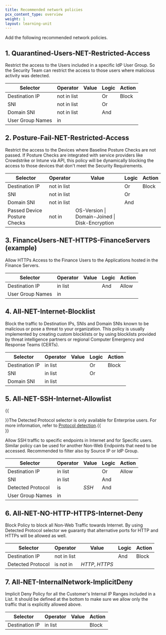 ```yaml
---
title: Recommended network policies
pcx_content_type: overview
weight: 1
layout: learning-unit
---
```


Add the following recommended network policies.

## 1. Quarantined-Users-NET-Restricted-Access

Restrict the access to the Users included in a specific IdP User Group. So the Security Team can restrict the access to those users where malicious activity was detected.

| Selector         | Operator    | Value                               | Logic | Action |
| ---------------- | ----------- | ----------------------------------- | ----- | ------ |
| Destination IP   | not in list | <Quarantined-Users-IPAllowlist>     | Or    | Block  |
| SNI              | not in list | <Quarantined-Users-HostAllowlist>   | Or    |        |
| Domain SNI       | not in list | <Quarantined-Users-DomainAllowlist> | And   |        |
| User Group Names | in          | <Quarantined Users>                 |       |        |

## 2. Posture-Fail-NET-Restricted-Access

Restrict the access to the Devices where Baseline Posture Checks are not passed. If Posture Checks are integrated with service providers like Crowdstrike or Intune via API, this policy will be dynamically blocking the access to those devices that don't meet the Security Requirements.

| Selector                     | Operator    | Value                                          | Logic | Action |
| ---------------------------- | ----------- | ---------------------------------------------- | ----- | ------ |
| Destination IP               | not in list | <Posture-Fail-IPAllowlist>                     | Or    | Block  |
| SNI                          | not in list | <Posture-Fail-HostAllowlist>                   | Or    |        |
| Domain SNI                   | not in list | <Posture-Fail-DomainAllowlist>                 | And   |        |
| Passed Device Posture Checks | not in      | OS-Version \| Domain-Joined \| Disk-Encryption |       |        |

## 3. FinanceUsers-NET-HTTPS-FinanceServers (example)

Allow HTTPs Access to the Finance Users to the Applications hosted in the Finance Servers.

| Selector         | Operator | Value             | Logic | Action |
| ---------------- | -------- | ----------------- | ----- | ------ |
| Destination IP   | in list  | <Finance-Servers> | And   | Allow  |
| User Group Names | in       | <Finance-Users>   |       |        |

## 4. All-NET-Internet-Blocklist

Block the traffic to Destination IPs, SNIs and Domain SNIs known to be malicious or pose a threat to your organization. This policy is usually implemented by creating custom blocklists or by using blocklists provided by threat intelligence partners or regional Computer Emergency and Response Teams (CERTs).

| Selector       | Operator | Value             | Logic | Action |
| -------------- | -------- | ----------------- | ----- | ------ |
| Destination IP | in list  | <IPBlocklist>     | Or    | Block  |
| SNI            | in list  | <HostBlocklist>   | Or    |        |
| Domain SNI     | in list  | <DomainBlocklist> |       |        |

## 5. All-NET-SSH-Internet-Allowlist

{{<Aside type="note">}}The Detected Protocol selector is only available for Enterprise users. For more information, refer to [Protocol detection](/cloudflare-one/policies/gateway/network-policies/protocol-detection/).{{</Aside>}}

Allow SSH traffic to specific endpoints in Internet and for Specific users. Similar policy can be used for another Non-Web Endpoints that need to be accessed. Recommended to filter also by Source IP or IdP Group.

| Selector          | Operator | Value               | Logic | Action |
| ----------------- | -------- | ------------------- | ----- | ------ |
| Destination IP    | in list  | <SSHAllowList>      | Or    | Allow  |
| SNI               | in list  | <SSHAllowlistFQDN>  | And   |        |
| Detected Protocol | is       | _SSH_               | And   |        |
| User Group Names  | in       | <SSH-Allowed-Users> |       |        |

## 6. All-NET-NO-HTTP-HTTPS-Internet-Deny

Block Policy to block all Non-Web Traffic towards Internet. By using Detected Protocol selector we guaranty that alternative ports for HTTP and HTTPs will be allowed as well.

| Selector          | Operator    | Value             | Logic | Action |
| ----------------- | ----------- | ----------------- | ----- | ------ |
| Destination IP    | not in list | <InternalNetwork> | And   | Block  |
| Detected Protocol | is not in   | _HTTP_, _HTTPS_   |       |        |

## 7. All-NET-InternalNetwork-ImplicitDeny

Implicit Deny Policy for all the Customer's Internal IP Ranges included in a List. It should be defined at the bottom to make sure we allow only the traffic that is explicitly allowed above.

| Selector       | Operator      | Value                                       | Action |
| -------------- | ------------- | ------------------------------------------- | ------ |
| Destination IP | in list       | <InternalNetwork>                           | Block  |
